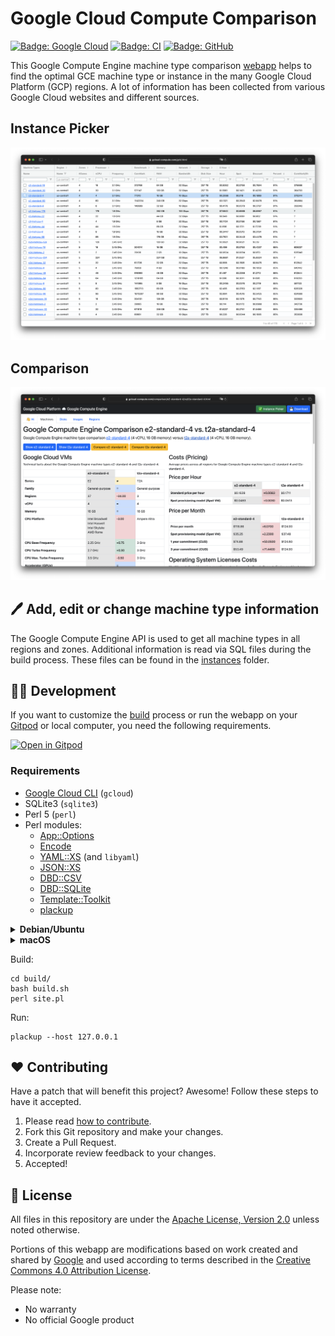 # Google Cloud Compute Comparison

[![Badge: Google Cloud](https://img.shields.io/badge/Google%20Cloud-%234285F4.svg?logo=google-cloud&logoColor=white)](#readme)
[![Badge: CI](https://github.com/Cyclenerd/google-cloud-compute-machine-types/actions/workflows/build.yml/badge.svg)](https://github.com/Cyclenerd/google-cloud-compute-machine-types/actions/workflows/build.yml)
[![Badge: GitHub](https://img.shields.io/github/license/cyclenerd/google-cloud-compute-machine-types)](https://github.com/Cyclenerd/google-cloud-compute-machine-types/blob/master/LICENSE)

This Google Compute Engine machine type comparison [webapp](https://gcloud-compute.com/) helps to find the optimal GCE machine type or instance in the many Google Cloud Platform (GCP) regions. A lot of information has been collected from various Google Cloud websites and different sources.

## Instance Picker

[![Screenshot: gcloud-compute.com - Instance Picker](./img/grid.png)](https://gcloud-compute.com/)

## Comparison

[![Screenshot: gcloud-compute.com - Comparison](./img/compare.png)](https://gcloud-compute.com/comparison/e2-standard-4/vs/t2a-standard-4.html)

## 🖊️ Add, edit or change machine type information

The Google Compute Engine API is used to get all machine types in all regions and zones.
Additional information is read via SQL files during the build process.
These files can be found in the [instances](./instances/) folder.

## 🧑‍💻 Development

If you want to customize the [build](./build/) process or run the webapp on your [Gitpod](https://gitpod.io/#https://github.com/Cyclenerd/google-cloud-compute-machine-types) or local computer,
you need the following requirements.

[![Open in Gitpod](https://gitpod.io/button/open-in-gitpod.svg)](https://gitpod.io/#https://github.com/Cyclenerd/google-cloud-compute-machine-types)

### Requirements

* [Google Cloud CLI](https://cloud.google.com/sdk/docs/install) (`gcloud`)
* SQLite3 (`sqlite3`)
* Perl 5 (`perl`)
* Perl modules:
	* [App::Options](https://metacpan.org/pod/App::Options)
	* [Encode](https://metacpan.org/pod/Encode)
	* [YAML::XS](https://metacpan.org/pod/YAML::XS) (and `libyaml`)
	* [JSON::XS](https://metacpan.org/pod/JSON::XS)
	* [DBD::CSV](https://metacpan.org/pod/DBD::CSV)
	* [DBD::SQLite](https://metacpan.org/pod/DBD::SQLite)
	* [Template::Toolkit](https://metacpan.org/pod/Template::Toolkit)
	* [plackup](https://metacpan.org/dist/Plack/view/script/plackup)

<details>
<summary><b>Debian/Ubuntu</b></summary>

Packages:
```shell
sudo apt update
sudo apt install \
	sqlite3 \
	libapp-options-perl \
	libencode-perl \
	libyaml-libyaml-perl \
	libjson-xs-perl \
	libdbd-csv-perl \
	libdbd-sqlite3-perl \
	libtemplate-perl \
	libplack-perl
```

[Google Cloud CLI](https://cloud.google.com/sdk/docs/install#deb):
```shell
sudo apt-get install apt-transport-https ca-certificates gnupg
# Add the gcloud CLI distribution URI as a package source
echo "deb [signed-by=/usr/share/keyrings/cloud.google.gpg] https://packages.cloud.google.com/apt cloud-sdk main" | sudo tee -a /etc/apt/sources.list.d/google-cloud-sdk.list
# Import the Google Cloud public key.
curl https://packages.cloud.google.com/apt/doc/apt-key.gpg | sudo tee /usr/share/keyrings/cloud.google.gpg
# Update and install the gcloud CLI
sudo apt-get update
sudo apt-get install google-cloud-cli
```
</details>

<details>
<summary><b>macOS</b></summary>

Homebrew packages:
```shell
brew install perl
brew install cpanminus pkg-config
brew install sqlite3
brew install --cask google-cloud-sdk
```


Perl modules:
```shell
cpanm --installdeps .
```
</details>

Build:
```shell
cd build/
bash build.sh
perl site.pl
```

Run:
```shell
plackup --host 127.0.0.1
```

## ❤️ Contributing

Have a patch that will benefit this project?
Awesome! Follow these steps to have it accepted.

1. Please read [how to contribute](CONTRIBUTING.md).
1. Fork this Git repository and make your changes.
1. Create a Pull Request.
1. Incorporate review feedback to your changes.
1. Accepted!


## 📜 License

All files in this repository are under the [Apache License, Version 2.0](LICENSE) unless noted otherwise.

Portions of this webapp are modifications based on work created and shared by [Google](https://developers.google.com/readme/policies)
and used according to terms described in the [Creative Commons 4.0 Attribution License](https://creativecommons.org/licenses/by/4.0/).

Please note:

* No warranty
* No official Google product